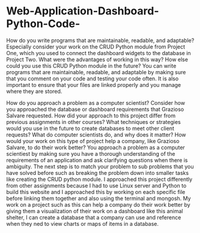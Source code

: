 # Web-Application-Dashboard-Python-Code-


How do you write programs that are maintainable, readable, and adaptable? Especially consider your work on the CRUD Python module from Project One, which you used to connect the dashboard widgets to the database in Project Two. What were the advantages of working in this way? How else could you use this CRUD Python module in the future?
You can write programs that are maintainable, readable, and adaptable by making sure that you comment on your code and testing your code often. It is also important to ensure that your files are linked properly and you manage where they are stored. 

How do you approach a problem as a computer scientist? Consider how you approached the database or dashboard requirements that Grazioso Salvare requested. How did your approach to this project differ from previous assignments in other courses? What techniques or strategies would you use in the future to create databases to meet other client requests?
What do computer scientists do, and why does it matter? How would your work on this type of project help a company, like Grazioso Salvare, to do their work better?
You approach a problem as a computer scientiest by making sure you have a thorough understanding of the requirements of an application and ask clarifying questions when there is ambiguity. The next step is to match your problem to sub problems that you have solved before such as breaking the problem down into smaller tasks like creating the CRUD python module. I approached this project differently from other assignments because I had to use Linux server and Python to build this website and I approached this by working on each specific file before linking them together and also using the terminal and mongosh. My work on a project such as this can help a company do their work better by giving them a visualization of their work on a dashboard like this animal shelter, I can create a database that a company can use and reference when they ned to view charts or maps of items in a database. 
